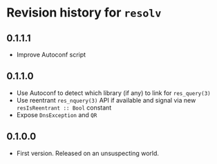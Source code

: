 # Revision history for `resolv`

## 0.1.1.1

* Improve Autoconf script

## 0.1.1.0

* Use Autoconf to detect which library (if any) to link for `res_query(3)`
* Use reentrant `res_nquery(3)` API if available and signal via new `resIsReentrant :: Bool` constant
* Expose `DnsException` and `QR`

## 0.1.0.0

* First version. Released on an unsuspecting world.

